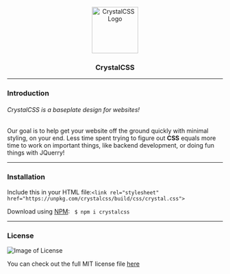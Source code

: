 <p align="center">
  <img src="https://raw.githack.com/crystalcss/crystalcss/master/.github/crystalcss-tiny.jpg" width="108" height="108" alt="CrystalCSS Logo">
</p>

<h3 align="center">
  CrystalCSS
</h3>

---
### Introduction
###### CrystalCSS is a baseplate design for websites!

Our goal is to help get your website off the ground quickly with minimal styling, on your end. Less time spent trying to figure out **CSS** equals more time to work on important things, like backend development, or doing fun things with JQuerry!

---
### Installation

Include this in your HTML file:`<link rel="stylesheet" href="https://unpkg.com/crystalcss/build/css/crystal.css">`

Download using [NPM](https://www.npmjs.com/): ` $ npm i crystalcss`

---
### License

![Image of License](https://raw.githack.com/crystalcss/crystalcss/master/.github/license.png)

You can check out the full MIT license file [here](https://github.com/crystalcss/crystalcss/blob/master/LICENSE)
